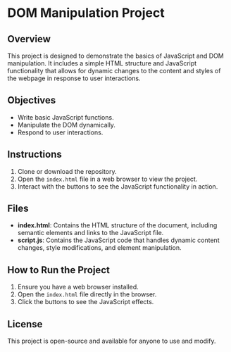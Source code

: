 # DOM Manipulation Project

## Overview
This project is designed to demonstrate the basics of JavaScript and DOM manipulation. It includes a simple HTML structure and JavaScript functionality that allows for dynamic changes to the content and styles of the webpage in response to user interactions.

## Objectives
- Write basic JavaScript functions.
- Manipulate the DOM dynamically.
- Respond to user interactions.

## Instructions
1. Clone or download the repository.
2. Open the `index.html` file in a web browser to view the project.
3. Interact with the buttons to see the JavaScript functionality in action.

## Files
- **index.html**: Contains the HTML structure of the document, including semantic elements and links to the JavaScript file.
- **script.js**: Contains the JavaScript code that handles dynamic content changes, style modifications, and element manipulation.

## How to Run the Project
1. Ensure you have a web browser installed.
2. Open the `index.html` file directly in the browser.
3. Click the buttons to see the JavaScript effects.

## License
This project is open-source and available for anyone to use and modify.